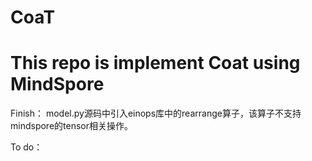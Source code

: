 # CoaT
# This repo is implement Coat using MindSpore

Finish：
model.py源码中引入einops库中的rearrange算子，该算子不支持mindspore的tensor相关操作。

To do：
